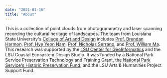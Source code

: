 ```yaml
---
date: "2021-01-16"
title: "About"
---
```


This is a collection of point clouds
from photogrammetry and laser scanning
recording the cultural heritage of landscapes.
The team from Louisiana State University's
[College of Art and Design](https://design.lsu.edu/)
includes
[Prof. Brendan Harmon](https://baharmon.github.io/),
[Prof. Hye Yeon Nam](https://hynam.org/),
[Prof. Nicholas Serrano](https://dcp.ufl.edu/faculties/nicholas-serrano/), and
[Prof. William Ma](https://design.lsu.edu/faculty/william-ma/).
This research was supported by the
[LSU Center for GeoInformatics](http://c4g.lsu.edu/)
and the LSU Coastal Ecosystem Design Studio.
It was funded by 
a National Park Service Preservation Technology and Training Grant,
the [National Park Service's Historic Preservation Fund](https://www.nps.gov/subjects/historicpreservationfund/index.htm),
and the LSU Arts & Humanities Project Support Fund.
